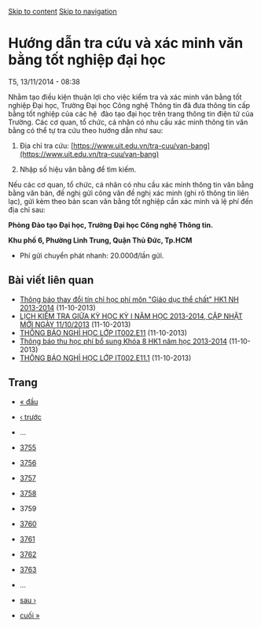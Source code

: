 [Skip to content](https://daa.uit.edu.vn/thongbao/huong-dan-tra-cuu-va-xac-minh-van-bang-tot-nghiep-dai-hoc?page=3758#main)
 [Skip to navigation](https://daa.uit.edu.vn/thongbao/huong-dan-tra-cuu-va-xac-minh-van-bang-tot-nghiep-dai-hoc?page=3758#main-nav)

Hướng dẫn tra cứu và xác minh văn bằng tốt nghiệp đại học
=========================================================

T5, 13/11/2014 - 08:38

Nhằm tạo điều kiện thuận lợi cho việc kiểm tra và xác minh văn bằng tốt nghiệp Đại học, Trường Đại học Công nghệ Thông tin đã đưa thông tin cấp bằng tốt nghiệp của các hệ  đào tạo đại học trên trang thông tin điện tử của Trường. Các cơ quan, tổ chức, cá nhân có nhu cầu xác minh thông tin văn bằng có thể tự tra cứu theo hướng dẫn như sau:

1.  Địa chỉ tra cứu: [https://www.uit.edu.vn/tra-cuu/van-bang](https://www.uit.edu.vn/tra-cuu/van-bang)
    
2.  Nhập số hiệu văn bằng để tìm kiếm.

Nếu các cơ quan, tổ chức, cá nhân có nhu cầu xác minh thông tin văn bằng bằng văn bản, đề nghị gửi công văn đề nghị xác minh (ghi rõ thông tin liên lạc), gửi kèm theo bản scan văn bằng tốt nghiệp cần xác minh và lệ phí đến địa chỉ sau:  

**Phòng Đào tạo Đại học, Trường Đại học Công nghệ Thông tin.**

**Khu phố 6, Phường Linh Trung, Quận Thủ Đức, Tp.HCM**

*   Phí gửi chuyển phát nhanh: 20.000đ/lần gửi.

Bài viết liên quan
------------------

*   [Thông báo thay đổi tín chỉ học phí môn "Giáo dục thể chất" HK1 NH 2013-2014](https://daa.uit.edu.vn/thongbao/thong-bao-thay-doi-tin-chi-hoc-phi-mon-giao-duc-chat-hk1-nh-2013-2014)
     (11-10-2013)
*   [LỊCH KIỂM TRA GIỮA KỲ HỌC KỲ I NĂM HỌC 2013-2014, CẬP NHẬT MỚI NGÀY 11/10/2013](https://daa.uit.edu.vn/thongbao/lich-kiem-tra-giua-ky-hoc-ky-i-nam-hoc-2013-2014-cap-nhat-moi-ngay-11102013)
     (11-10-2013)
*   [THÔNG BÁO NGHỈ HỌC LỚP IT002.E11](https://daa.uit.edu.vn/thongbao/thong-bao-nghi-hoc-lop-it002e11)
     (11-10-2013)
*   [Thông báo thu học phí bổ sung Khóa 8 HK1 năm học 2013-2014](https://daa.uit.edu.vn/thongbao/thong-bao-thu-hoc-phi-bo-sung-khoa-8-hk1-nam-hoc-2013-2014)
     (11-10-2013)
*   [THÔNG BÁO NGHỈ HỌC LỚP IT002.E11.1](https://daa.uit.edu.vn/thongbao/thong-bao-nghi-hoc-lop-it002e111)
     (11-10-2013)

Trang
-----

*   [« đầu](https://daa.uit.edu.vn/thongbao/huong-dan-tra-cuu-va-xac-minh-van-bang-tot-nghiep-dai-hoc "Đến trang đầu tiên")
    
*   [‹ trước](https://daa.uit.edu.vn/thongbao/huong-dan-tra-cuu-va-xac-minh-van-bang-tot-nghiep-dai-hoc?page=3757 "Đến trang kế trước")
    
*   …
*   [3755](https://daa.uit.edu.vn/thongbao/huong-dan-tra-cuu-va-xac-minh-van-bang-tot-nghiep-dai-hoc?page=3754 "Đến trang 3755")
    
*   [3756](https://daa.uit.edu.vn/thongbao/huong-dan-tra-cuu-va-xac-minh-van-bang-tot-nghiep-dai-hoc?page=3755 "Đến trang 3756")
    
*   [3757](https://daa.uit.edu.vn/thongbao/huong-dan-tra-cuu-va-xac-minh-van-bang-tot-nghiep-dai-hoc?page=3756 "Đến trang 3757")
    
*   [3758](https://daa.uit.edu.vn/thongbao/huong-dan-tra-cuu-va-xac-minh-van-bang-tot-nghiep-dai-hoc?page=3757 "Đến trang 3758")
    
*   3759
*   [3760](https://daa.uit.edu.vn/thongbao/huong-dan-tra-cuu-va-xac-minh-van-bang-tot-nghiep-dai-hoc?page=3759 "Đến trang 3760")
    
*   [3761](https://daa.uit.edu.vn/thongbao/huong-dan-tra-cuu-va-xac-minh-van-bang-tot-nghiep-dai-hoc?page=3760 "Đến trang 3761")
    
*   [3762](https://daa.uit.edu.vn/thongbao/huong-dan-tra-cuu-va-xac-minh-van-bang-tot-nghiep-dai-hoc?page=3761 "Đến trang 3762")
    
*   [3763](https://daa.uit.edu.vn/thongbao/huong-dan-tra-cuu-va-xac-minh-van-bang-tot-nghiep-dai-hoc?page=3762 "Đến trang 3763")
    
*   …
*   [sau ›](https://daa.uit.edu.vn/thongbao/huong-dan-tra-cuu-va-xac-minh-van-bang-tot-nghiep-dai-hoc?page=3759 "Đến trang kế sau")
    
*   [cuối »](https://daa.uit.edu.vn/thongbao/huong-dan-tra-cuu-va-xac-minh-van-bang-tot-nghiep-dai-hoc?page=3863 "Đến trang cuối cùng")